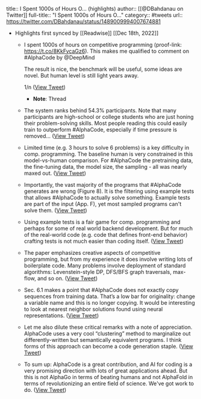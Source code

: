 title:: I Spent 1000s of Hours O... (highlights)
author:: [[@DBahdanau on Twitter]]
full-title:: "I Spent 1000s of Hours O..."
category:: #tweets
url:: https://twitter.com/DBahdanau/status/1489009994007674881

- Highlights first synced by [[Readwise]] [[Dec 18th, 2022]]
	- I spent 1000s of hours on competitive programming (proof-link: https://t.co/8KkFvcaGz6). This makes me qualified to comment on #AlphaCode by @DeepMind  
	  
	  The result is nice, the benchmark will be useful, some ideas are novel. But human level is still light years away.
	  
	  1/n ([View Tweet](https://twitter.com/DBahdanau/status/1489009994007674881))
		- **Note**: Thread
	- The system ranks behind 54.3% participants. Note that many participants are high-school or college students who are just honing their problem-solving skills. Most people reading this could easily train to outperform #AlphaCode, especially if time pressure is removed... ([View Tweet](https://twitter.com/DBahdanau/status/1489009996213862401))
	- Limited time (e.g. 3 hours to solve 6 problems) is a key difficulty in comp. programming. The baseline human is very constrained in this model-vs-human comparison. For #AlphaCode the pretraining data, the fine-tuning data, the model size, the sampling - all was nearly maxed out. ([View Tweet](https://twitter.com/DBahdanau/status/1489009998172618752))
	- Importantly, the vast majority of the programs that #AlphaCode generates are wrong (Figure 8). It is the filtering using example tests that allows #AlphaCode to actually solve something. Example tests are part of the input (App. F), yet most sampled programs can't solve them. ([View Tweet](https://twitter.com/DBahdanau/status/1489010000001265666))
	- Using example tests is a fair game for comp. programming and perhaps for some of real world backend development. But for much of the real-world code (e.g. code that defines front-end behavior) crafting tests is not much easier than coding itself. ([View Tweet](https://twitter.com/DBahdanau/status/1489010001813204997))
	- The paper emphasizes creative aspects of competitive programming, but from my experience it does involve writing lots of boilerplate code. Many problems involve deployment of standard algorithms: Levenstein-style DP, DFS/BFS graph traversals, max-flow, and so on. ([View Tweet](https://twitter.com/DBahdanau/status/1489010003616755715))
	- Sec. 6.1 makes a point that #AlphaCode does not exactly copy sequences from training data. That’s a low bar for originality: change a variable name and this is no longer copying. It would be interesting to look at nearest neighbor solutions found using neural representations. ([View Tweet](https://twitter.com/DBahdanau/status/1489010005399379970))
	- Let me also dilute these critical remarks with a note of appreciation. AlphaCode uses a very cool “clustering” method to marginalize out differently-written but semantically equivalent programs. I think forms of this approach can become a code generation staple. ([View Tweet](https://twitter.com/DBahdanau/status/1489010007240699907))
	- To sum up: AlphaCode is a great contribution, and AI for coding is a very promising direction with lots of great applications ahead. But this is not AlphaGo in terms of beating humans and not AlphaFold in terms of revolutionizing an entire field of science. We've got work to do. ([View Tweet](https://twitter.com/DBahdanau/status/1489010009040044035))